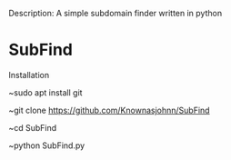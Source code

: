 Description: A simple subdomain finder written in python


# SubFind

Installation

~sudo apt install git

~git clone https://github.com/Knownasjohnn/SubFind

~cd SubFind

~python SubFind.py


